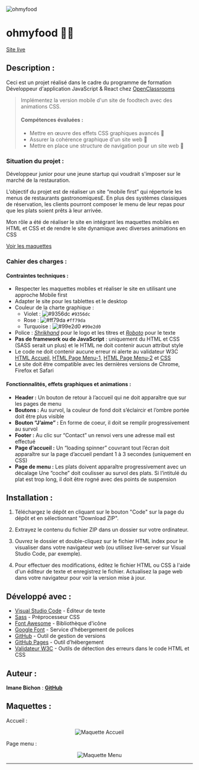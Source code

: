 ![ohmyfood](/assets/img/logo/ohmyfood.png)

# ohmyfood 📱🍴

[Site live](https://github.com/imane33941/OhMyFood)

## Description :

Ceci est un projet réalisé dans le cadre du programme de formation Développeur d'application JavaScript & React chez [OpenClassrooms](https://openclassrooms.com/fr/paths/877-developpeur-dapplication-javascript-react)

> Implémentez la version mobile d'un site de foodtech avec des animations CSS.
>
> #### Compétences évaluées :
>
> - Mettre en œuvre des effets CSS graphiques avancés 🎨
> - Assurer la cohérence graphique d'un site web 🌈
> - Mettre en place une structure de navigation pour un site web 🧭

### Situation du projet :

Développeur junior pour une jeune startup qui voudrait s'imposer sur le marché de la restauration.

L’objectif du projet est de réaliser un site “mobile first” qui répertorie les menus de restaurants gastronomiques£. En plus des systèmes classiques de réservation, les clients pourront composer le menu de leur repas pour que les plats soient prêts à leur arrivée.

Mon rôle a été de réaliser le site en intégrant les maquettes mobiles en HTML et CSS et de rendre le site dynamique avec diverses animations en CSS

[Voir les maquettes](#maquettes-)

### Cahier des charges :

#### Contraintes techniques :

- Respecter les maquettes mobiles et réaliser le site en utilisant une approche Mobile first
- Adapter le site pour les tablettes et le desktop
- Couleur de la charte graphique :
  - Violet : ![#9356dc](https://via.placeholder.com/15/9356dc/000000?text=+) `#9356dc`
  - Rose : ![#ff79da](https://via.placeholder.com/15/ff79da/000000?text=+) `#ff79da`
  - Turquoise : ![#99e2d0](https://via.placeholder.com/15/99e2d0/000000?text=+) `#99e2d0`
- Police : _[Shrikhand](https://fonts.google.com/specimen/Shrikhand)_ pour le logo et les titres et _[Roboto](https://fonts.google.com/specimen/Roboto)_ pour le texte
- **Pas de framework ou de JavaScript** : uniquement du HTML et CSS (SASS serait un plus) et le HTML ne doit contenir aucun attribut style
- Le code ne doit contenir aucune erreur ni alerte au validateur W3C [HTML Accueil](https://validator.w3.org/nu/#file), [HTML Page Menu-1](https://validator.w3.org/nu/#file), [HTML Page Menu-2](https://validator.w3.org/nu/#file) et [CSS](https://jigsaw.w3.org/css-validator/validator)
- Le site doit être compatible avec les dernières versions de Chrome, Firefox et Safari

#### Fonctionnalités, effets graphiques et animations :

- **Header :** Un bouton de retour à l’accueil qui ne doit apparaître que sur les pages de menu
- **Boutons :** Au survol, la couleur de fond doit s’éclaircir et l’ombre portée doit être plus visible
- **Bouton “J’aime” :** En forme de coeur, il doit se remplir progressivement au survol
- **Footer :** Au clic sur “Contact” un renvoi vers une adresse mail est effectué
- **Page d’accueil :** Un “loading spinner” couvrant tout l’écran doit apparaître sur la page d’accueil pendant 1 à 3 secondes (uniquement en CSS)
- **Page de menu :** Les plats doivent apparaître progressivement avec un décalage
  Une “coche” doit coulisser au survol des plats. Si l’intitulé du plat est trop long, il doit être rogné avec des points de suspension

## Installation :

1. Téléchargez le dépôt en cliquant sur le bouton "Code" sur la page du dépôt et en sélectionnant "Download ZIP".

2. Extrayez le contenu du fichier ZIP dans un dossier sur votre ordinateur.

3. Ouvrez le dossier et double-cliquez sur le fichier HTML index pour le visualiser dans votre navigateur web (ou utilisez live-server sur Visual Studio Code, par exemple).

4. Pour effectuer des modifications, éditez le fichier HTML ou CSS à l'aide d'un éditeur de texte et enregistrez le fichier. Actualisez la page web dans votre navigateur pour voir la version mise à jour.

## Développé avec :

- [Visual Studio Code](https://code.visualstudio.com/) - Éditeur de texte
- [Sass](https://sass-lang.com/) - Préprocesseur CSS
- [Font Awesome](https://fontawesome.com/) - Bibliothèque d'icône
- [Google Font](https://fonts.google.com/) - Service d’hébergement de polices
- [GitHub](https://github.com/) - Outil de gestion de versions
- [GitHub Pages](https://pages.github.com/) - Outil d’hébergement
- [Validateur W3C](https://validator.w3.org/) - Outils de détection des erreurs dans le code HTML et CSS

## Auteur :

**Imane Bichon** : [**GitHub**](https://github.com/imane33941/OhMyFood)

## Maquettes :

Accueil :

<p align="center">
  <img src="./Images/assets/logo/homepage.png" alt="Maquette Accueil">
</p>

Page menu :

<p align="center">
  <img src="./Images/assets/logo/menu.png" alt="Maquette Menu">
</p>

---
